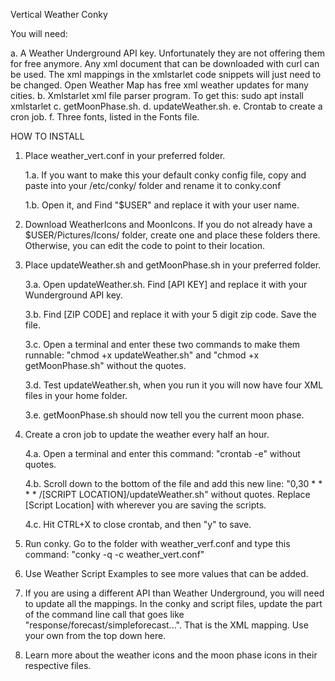 Vertical Weather Conky

You will need:

a. A Weather Underground API key. Unfortunately they are not offering them for free anymore. Any xml document that can be downloaded with curl can be used. The xml mappings in the xmlstarlet code snippets will just need to be changed. Open Weather Map has free xml weather updates for many cities.
b. Xmlstarlet xml file parser program. To get this: sudo apt install xmlstarlet
c. getMoonPhase.sh.
d. updateWeather.sh.
e. Crontab to create a cron job.
f. Three fonts, listed in the Fonts file.


HOW TO INSTALL

1. Place weather_vert.conf in your preferred folder.

    1.a. If you want to make this your default conky config file, copy and paste into your /etc/conky/ folder and rename it to conky.conf

    1.b. Open it, and Find "$USER" and replace it with your user name.

2. Download WeatherIcons and MoonIcons. If you do not already have a $USER/Pictures/Icons/ folder, create one and place these folders there. Otherwise, you can edit the code to point to their location.

3. Place updateWeather.sh and getMoonPhase.sh in your preferred folder. 

    3.a. Open updateWeather.sh. Find [API KEY] and replace it with your Wunderground API key.

    3.b. Find [ZIP CODE] and replace it with your 5 digit zip code. Save the file.

    3.c. Open a terminal and enter these two commands to make them runnable: "chmod +x updateWeather.sh" and "chmod +x getMoonPhase.sh" without the quotes.

    3.d. Test updateWeather.sh, when you run it you will now have four XML files in your home folder.

    3.e. getMoonPhase.sh should now tell you the current moon phase.

4. Create a cron job to update the weather every half an hour.

    4.a. Open a terminal and enter this command: "crontab -e" without quotes.

    4.b. Scroll down to the bottom of the file and add this new line: "0,30 * * * * /[SCRIPT LOCATION]/updateWeather.sh" without quotes. Replace [Script Location] with wherever you are saving the scripts.

    4.c. Hit CTRL+X to close crontab, and then "y" to save.

6. Run conky. Go to the folder with weather_verf.conf and type this command: "conky -q -c weather_vert.conf"

7. Use Weather Script Examples to see more values that can be added. 

8. If you are using a different API than Weather Underground, you will need to update all the mappings. In the conky and script files, update the part of the command line call that goes like "response/forecast/simpleforecast...". That is the XML mapping. Use your own from the top down here.

9. Learn more about the weather icons and the moon phase icons in their respective files.

